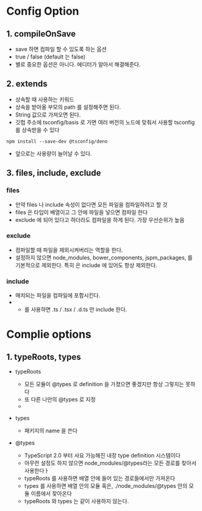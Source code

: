 # Config Option
## 1. compileOnSave
- save 하면 컴파일 할 수 있도록 하는 옵션
- true / false (default 는 false)
- 별로 중요한 옵션은 아니다. 에디터가 알아서 해결해준다.

## 2. extends
- 상속할 때 사용하는 키워드
- 상속을 받아올 부모의 path 를 설정해주면 된다.
- String 값으로 가져오면 된다. 
- 깃헙 주소에 tsconfig/basis 로 가면 여러 버전의 노드에 맞춰서 사용할 tsconfig를 상속받을 수 있다
```shell
npm install --save-dev @tsconfig/deno
```
- 앞으로는 사용량이 늘어날 수 있다. 

## 3. files, include, exclude
### files
- 만약 files 나 include 속성이 없다면 모든 파일을 컴파일하려고 할 것
- files 은 타입이 배열이고 그 안에 파일을 넣으면 컴파일 한다
- exclude 에 되어 있다고 하더라도 컴파일을 하게 된다. 가장 우선순위가 높음

### exclude
- 컴파일할 때 파일을 제외시켜버리는 역할을 한다.
- 설정하지 않으면 node_modules, bower_components, jspm_packages, <outDir> 를  기본적으로 제외한다. 특히 <outDir> 은 include 에 있어도 항상 제외한다.

### include
- 매치되는 파일을 컴파일에 포함시킨다. 
- * 를 사용하면 .ts / .tsx / .d.ts 만 include 한다.

# Complie options
## 1. typeRoots, types
- typeRoots
  - 모든 모듈이 @types 로 definition 을 가졌으면 좋겠지만 항상 그렇지는 못하다
  - 또 다른 나만의 @types 로 지정
  - 
- types
  - 패키지의 name 을 쓴다

- @types
  - TypeScript 2.0 부터 사요 가능해진 내장 type definition 시스템이다
  - 아무런 설정도 하지 않으면 node_modules/@types라는 모든 경로를 찾아서 사용한다ㅏ
  - typeRoots 를 사용하면 배열 안에 들어 있는 경로들에서만 가져온다
  - types 를 사용하면 배열 안의 모듈 혹은, ./node_modules/@types 안의 모듈 이름에서 찾아온다
  - typeRoots 와 types 는 같이 사용하지 않는다.


